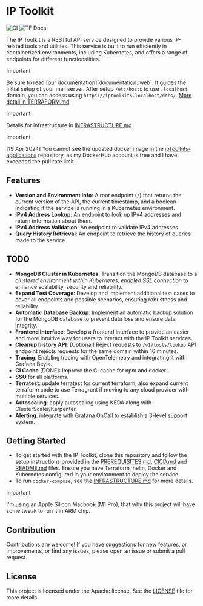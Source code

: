 # IP Toolkit

![CI](https://github.com/naviat/ipToolkits/actions/workflows/ci.yml/badge.svg)
![TF Docs](https://github.com/naviat/ipToolkits/actions/workflows/terraform-docs-ci.yml/badge.svg)

The IP Toolkit is a RESTful API service designed to provide various IP-related tools and utilities. This service is built to run efficiently in containerized environments, including Kubernetes, and offers a range of endpoints for different functionalities.

> [!IMPORTANT]
> Be sure to read [our documentation][documentation::web]. It guides the initial setup of your mail server. After setup `/etc/hosts` to use `.localhost` domain, you can access using `https://iptoolkits.localhost/docs/`. [More detail in TERRAFORM.md](./TERRAFORM.md#installation)

> [!IMPORTANT]
> Details for infrastructure in [INFRASTRUCTURE.md](./INFRASTRUCTURE.md).

> [!IMPORTANT]
> [19 Apr 2024] You cannot see the updated docker image in the [ipToolkits-applications](https://github.com/naviat/ipToolkits-applications/blob/main/apps/iptoolkits/.argocd-source-iptoolkits-dev.yaml) repository, as my DockerHub account is free and I have exceeded the pull rate limit.

## Features

- **Version and Environment Info**: A root endpoint (`/`) that returns the current version of the API, the current timestamp, and a boolean indicating if the service is running in a Kubernetes environment.
- **IPv4 Address Lookup**: An endpoint to look up IPv4 addresses and return information about them.
- **IPv4 Address Validation**: An endpoint to validate IPv4 addresses.
- **Query History Retrieval**: An endpoint to retrieve the history of queries made to the service.

## TODO

- **MongoDB Cluster in Kubernetes**: Transition the MongoDB database to a *clustered environment within Kubernetes, enabled SSL connection* to enhance scalability, security and reliability.
- **Expand Test Coverage**: Develop and implement additional test cases to cover all endpoints and possible scenarios, ensuring robustness and reliability.
- **Automatic Database Backup**: Implement an automatic backup solution for the MongoDB database to prevent data loss and ensure data integrity.
- **Frontend Interface**: Develop a frontend interface to provide an easier and more intuitive way for users to interact with the IP Toolkit services.
- **Cleanup history API**: [Optional] Reject requests to `/v1/tools/lookup` API endpoint rejects requests for the same domain within 10 minutes.
- **Tracing**: Enabling tracing with OpenTelemetry and integrating it with Grafana Beyla.
- **CI Cache** [DONE]: Improve the CI cache for npm and docker.
- **SSO** for all platforms.
- **Terratest**: update terratest for current terraform, also expand current terraform code to use Terragrunt if moving to any cloud provider with multiple services.
- **Autoscaling**: apply autoscaling using KEDA along with ClusterScaler/Karpenter.
- **Alerting**: integrate with Grafana OnCall to establish a 3-level support system.

## Getting Started

- To get started with the IP Toolkit, clone this repository and follow the setup instructions provided in the [PREREQUISITES.md](./PREREQUISITES.md), [CICD.md](./CICD.md) and [README.md](./README.md) files. Ensure you have Terraform, helm, Docker and Kubernetes configured in your environment to deploy the service.
- To run `docker-compose`, see the [INFRASTRUCTURE.md](./INFRASTRUCTURE.md) for more details.

> [!IMPORTANT]
> I'm using an Apple Silicon Macbook (M1 Pro), that why this project will have some tweak to run it in ARM chip. </span>

## Contribution

Contributions are welcome! If you have suggestions for new features, or improvements, or find any issues, please open an issue or submit a pull request.

## License

This project is licensed under the Apache license. See the [LICENSE](./LICENSE) file for more details.
